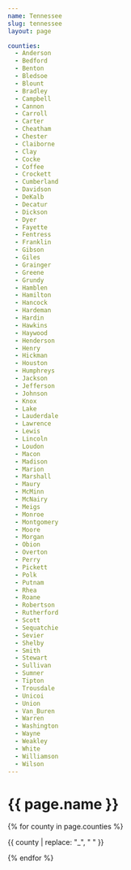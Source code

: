 ```yaml
---
name: Tennessee
slug: tennessee
layout: page

counties:
  - Anderson
  - Bedford
  - Benton
  - Bledsoe
  - Blount
  - Bradley
  - Campbell
  - Cannon
  - Carroll
  - Carter
  - Cheatham
  - Chester
  - Claiborne
  - Clay
  - Cocke
  - Coffee
  - Crockett
  - Cumberland
  - Davidson
  - DeKalb
  - Decatur
  - Dickson
  - Dyer
  - Fayette
  - Fentress
  - Franklin
  - Gibson
  - Giles
  - Grainger
  - Greene
  - Grundy
  - Hamblen
  - Hamilton
  - Hancock
  - Hardeman
  - Hardin
  - Hawkins
  - Haywood
  - Henderson
  - Henry
  - Hickman
  - Houston
  - Humphreys
  - Jackson
  - Jefferson
  - Johnson
  - Knox
  - Lake
  - Lauderdale
  - Lawrence
  - Lewis
  - Lincoln
  - Loudon
  - Macon
  - Madison
  - Marion
  - Marshall
  - Maury
  - McMinn
  - McNairy
  - Meigs
  - Monroe
  - Montgomery
  - Moore
  - Morgan
  - Obion
  - Overton
  - Perry
  - Pickett
  - Polk
  - Putnam
  - Rhea
  - Roane
  - Robertson
  - Rutherford
  - Scott
  - Sequatchie
  - Sevier
  - Shelby
  - Smith
  - Stewart
  - Sullivan
  - Sumner
  - Tipton
  - Trousdale
  - Unicoi
  - Union
  - Van_Buren
  - Warren
  - Washington
  - Wayne
  - Weakley
  - White
  - Williamson
  - Wilson
---
```

<h1>{{ page.name }}</h1>
{% for county in page.counties %}
  <p>{{ county | replace: "_", " " }}</p>
{% endfor %}
